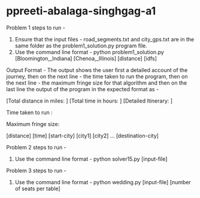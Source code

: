 # ppreeti-abalaga-singhgag-a1


Problem 1 steps to run - 

1) Ensure that the input files - road_segments.txt and city_gps.txt are in the same folder as the problem1_solution.py program file.
2) Use the command line format - python problem1_solution.py [Bloomington,_Indiana] [Chenoa,_Illinois] [distance] [idfs]

Output Format -
The output shows the user first a detailed account of the journey, then on the next line - the time taken to run the program, then on the next line - the maximum fringe size for that algorithm and then on the last line the output of the program in the expected format as - 

[Total distance in miles: ] [Total time in hours: ] [Detailed Itinerary: ]
 
Time taken to run : 

Maximum fringe size:

[distance] [time] [start-city] [city1] [city2] ... [destination-city]


Problem 2 steps to run - 
1) Use the command line format - python solver15.py [input-file]

Problem 3 steps to run - 
1) Use the command line format - python wedding.py [input-file] [number of seats per table]
